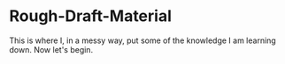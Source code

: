 # Rough-Draft-Material
This is where I, in a messy way, put some of the knowledge I am learning down.
Now let's begin.
